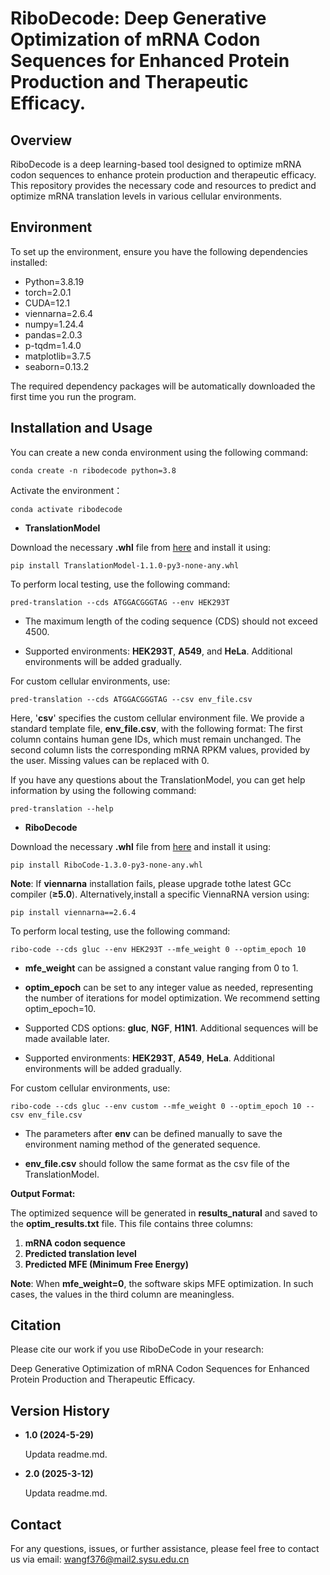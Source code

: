 #  RiboDecode: Deep Generative Optimization of mRNA Codon Sequences for Enhanced Protein Production and Therapeutic Efficacy.

## Overview
RiboDecode is a deep learning-based tool designed to optimize mRNA codon sequences to enhance protein production and therapeutic efficacy. This repository provides the necessary code and resources to predict and optimize mRNA translation levels in various cellular environments.

## Environment
To set up the environment, ensure you have the following dependencies installed:

- Python=3.8.19
- torch=2.0.1
- CUDA=12.1  
- viennarna=2.6.4 
- numpy=1.24.4  
- pandas=2.0.3
- p-tqdm=1.4.0 
- matplotlib=3.7.5 
- seaborn=0.13.2

The required dependency packages will be automatically downloaded the first time you run the program.

## Installation and Usage

You can create a new conda environment using the following command:

```
conda create -n ribodecode python=3.8
```

Activate the environment：

```
conda activate ribodecode
```

- **TranslationModel**

Download the necessary **.whl** file from [here](https://drive.google.com/file/d/19Yyl8uUbjQn0TAA4E52ZUGBd_pb_RyW8/view?usp=sharing) and install it using:

```
pip install TranslationModel-1.1.0-py3-none-any.whl
```

To perform local testing, use the following command:

```
pred-translation --cds ATGGACGGGTAG --env HEK293T
```

* The maximum length of the coding sequence (CDS) should not exceed 4500.

* Supported environments: **HEK293T**, **A549**, and **HeLa**. Additional environments will be added gradually.

For custom cellular environments, use:

```
pred-translation --cds ATGGACGGGTAG --csv env_file.csv
```

Here, '**csv**' specifies the custom cellular environment file. We provide a standard template file, **env_file.csv**, with the following format:
The first column contains human gene IDs, which must remain unchanged.
The second column lists the corresponding mRNA RPKM values, provided by the user. Missing values can be replaced with 0.

If you have any questions about the TranslationModel, you can get help information by using the following command:

```
pred-translation --help
```

- **RiboDecode**

Download the necessary **.whl** file from [here](https://drive.google.com/file/d/1An4ppVlnjG9DF7yBqYlvdTqWrZxTRPuy/view?usp=sharing) and install it using:

```
pip install RiboCode-1.3.0-py3-none-any.whl
```

**Note**: If **viennarna** installation fails, please upgrade tothe latest GCc compiler (**≥5.0**). Alternatively,install a specific ViennaRNA version using:

```
pip install viennarna==2.6.4
```

To perform local testing, use the following command:

```
ribo-code --cds gluc --env HEK293T --mfe_weight 0 --optim_epoch 10
```

* **mfe_weight** can be assigned a constant value ranging from 0 to 1.

* **optim_epoch** can be set to any integer value as needed, representing the number of iterations for model optimization. We recommend setting optim_epoch=10.

* Supported CDS options: **gluc**, **NGF**, **H1N1**. Additional sequences will be made available later.

* Supported environments: **HEK293T**, **A549**, **HeLa**. Additional environments will be added gradually.

For custom cellular environments, use:

```
ribo-code --cds gluc --env custom --mfe_weight 0 --optim_epoch 10 --csv env_file.csv
```

* The parameters after **env** can be defined manually to save the environment naming method of the generated sequence.

* **env_file.csv** should follow the same format as the csv file of the TranslationModel.

**Output Format:**

The optimized sequence will be generated in **results_natural** and saved to the **optim_results.txt** file. This file contains three columns:

1. **mRNA codon sequence**
2. **Predicted translation level**
3. **Predicted MFE (Minimum Free Energy)**

**Note**: When **mfe_weight=0**, the software skips MFE optimization. In such cases, the values in the third column are meaningless.

## Citation
Please cite our work if you use RiboDeCode in your research:

Deep Generative Optimization of mRNA Codon Sequences for Enhanced Protein Production and Therapeutic Efficacy.

## Version History

- **1.0 (2024-5-29)**

  Updata readme.md.
  
- **2.0 (2025-3-12)**

  Updata readme.md.
  
## Contact
For any questions, issues, or further assistance, please feel free to contact us via email:
wangf376@mail2.sysu.edu.cn
